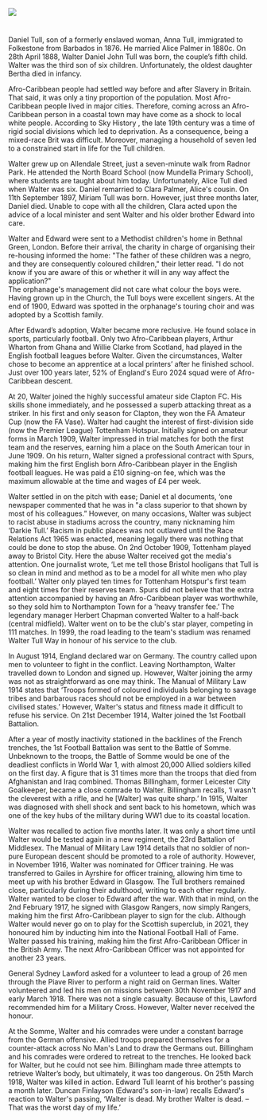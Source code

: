 <a href="https://www.kent-maps.online"><img src="https://kent-map.github.io/mdpress/juncture/ve-button.png"></a>
<param ve-config title="Walter Tull" author="Liam Cohen" layout="vtl" 
banner="xxx">

<param ve-entity eid="Q67479626" alias="Kent">

#

Daniel Tull, son of a formerly enslaved woman, Anna Tull, immigrated to Folkestone from Barbados in 1876.   He married Alice Palmer in 1880c. On 28th April 1888, Walter Daniel John Tull was born, the couple’s fifth child.  Walter was the third son of six children. Unfortunately, the oldest daughter Bertha died in infancy.

Afro-Caribbean people had settled way before and after Slavery in Britain. That said, it was only a tiny proportion of the population. Most Afro-Caribbean people lived in major cities. Therefore, coming across an Afro-Caribbean person in a coastal town may have come as a shock to local white people. According to Sky History , the late 19th century was a time of rigid social divisions which led to deprivation. As a consequence, being a mixed-race Brit was difficult. Moreover, managing a household of seven led to a constrained start in life for the Tull children.

Walter grew up on Allendale Street, just a seven-minute walk from Radnor Park.  He attended the North Board School (now Mundella Primary School), where students are taught about him today.  Unfortunately, Alice Tull died when Walter was six.  Daniel remarried to Clara Palmer, Alice's cousin. On 11th September 1897, Miriam Tull was born. However, just three months later, Daniel died. Unable to cope with all the children, Clara acted upon the advice of a local minister and sent Walter and his older brother Edward into care. 

Walter and Edward were sent to a Methodist children's home in Bethnal Green, London. Before their arrival, the charity in charge of organising their re-housing informed the home:
"The father of these children was a negro, and they are consequently coloured children," their letter read. "I do not know if you are aware of this or whether it will in any way affect the application?"  
The orphanage's management did not care what colour the boys were.  Having grown up in the Church, the Tull boys were excellent singers. At the end of 1900, Edward was spotted in the orphanage's touring choir and was adopted by a Scottish family.

After Edward’s adoption, Walter became more reclusive. He found solace in sports, particularly football. Only two Afro-Caribbean players, Arthur Wharton from Ghana and Willie Clarke from Scotland, had played in the English football leagues before Walter.  Given the circumstances, Walter chose to become an apprentice at a local printers’ after he finished school.  Just over 100 years later, 52% of England's Euro 2024 squad were of Afro-Caribbean descent.

At 20, Walter joined the highly successful amateur side Clapton FC.  His skills shone immediately, and he possessed a superb attacking threat as a striker. In his first and only season for Clapton, they won the FA Amateur Cup (now the FA Vase). Walter had caught the interest of first-division side (now the Premier League) Tottenham Hotspur.  Initially signed on amateur forms in March 1909, Walter impressed in trial matches for both the first team and the reserves, earning him a place on the South American tour in June 1909. On his return, Walter signed a professional contract with Spurs, making him the first English born Afro-Caribbean player in the English football leagues. He was paid a £10 signing-on fee, which was the maximum allowable at the time and wages of £4 per week. 

Walter settled in on the pitch with ease; Daniel et al documents, ‘one newspaper commented that he was in "a class superior to that shown by most of his colleagues.” However, on many occasions, Walter was subject to racist abuse in stadiums across the country, many nicknaming him ‘Darkie Tull.’ Racism in public places was not outlawed until the Race Relations Act 1965 was enacted, meaning legally there was nothing that could be done to stop the abuse. On 2nd October 1909, Tottenham played away to Bristol City. Here the abuse Walter received got the media's attention. One journalist wrote, ‘Let me tell those Bristol hooligans that Tull is so clean in mind and method as to be a model for all white men who play football.’  	Walter only played ten times for Tottenham Hotspur's first team and eight times for their reserves team. Spurs did not believe that the extra attention accompanied by having an Afro-Caribbean player was worthwhile, so they sold him to Northampton Town for a 'heavy transfer fee.’ The legendary manager Herbert Chapman converted Walter to a half-back (central midfield). Walter went on to be the club's star player, competing in 111 matches. In 1999, the road leading to the team's stadium was renamed Walter Tull Way in honour of his service to the club.

In August 1914, England declared war on Germany. The country called upon men to volunteer to fight in the conflict. Leaving Northampton, Walter travelled down to London and signed up. However, Walter joining the army was not as straightforward as one may think. The Manual of Military Law 1914 states that ‘Troops formed of coloured individuals belonging to savage tribes and barbarous races should not be employed in a war between civilised states.’  However, Walter's status and fitness made it difficult to refuse his service. On 21st December 1914, Walter joined the 1st Football Battalion. 

After a year of mostly inactivity stationed in the backlines of the French trenches, the 1st Football Battalion was sent to the Battle of Somme. Unbeknown to the troops, the Battle of Somme would be one of the deadliest conflicts in World War 1, with almost 20,000 Allied soldiers killed on the first day. A figure that is 31 times more than the troops that died from Afghanistan and Iraq combined. Thomas Billingham, former Leicester City Goalkeeper, became a close comrade to Walter. Billingham recalls, ‘I wasn't the cleverest with a rifle, and he [Walter] was quite sharp.’  In 1915, Walter was diagnosed with shell shock and sent back to his hometown, which was one of the key hubs of the military during WW1 due to its coastal location.   

Walter was recalled to action five months later. It was only a short time until Walter would be tested again in a new regiment, the 23rd Battalion of Middlesex.  The Manual of Military Law 1914 details that no soldier of non-pure European descent should be promoted to a role of authority. However, in November 1916, Walter was nominated for Officer training. He was transferred to Gailes in Ayrshire for officer training, allowing him time to meet up with his brother Edward in Glasgow. The Tull brothers remained close, particularly during their adulthood, writing to each other regularly. Walter wanted to be closer to Edward after the war. With that in mind, on the 2nd February 1917, he signed with Glasgow Rangers, now simply Rangers, making him the first Afro-Caribbean player to sign for the club.  Although Walter would never go on to play for the Scottish superclub, in 2021, they honoured him by inducting him into the National Football Hall of Fame. Walter passed his training, making him the first Afro-Caribbean Officer in the British Army. The next Afro-Caribbean Officer was not appointed for another 23 years. 

General Sydney Lawford asked for a volunteer to lead a group of 26 men through the Piave River to perform a night raid on German lines. Walter volunteered and led his men on missions between 30th November 1917 and early March 1918.  There was not a single casualty. Because of this, Lawford recommended him for a Military Cross. However, Walter never received the honour.

At the Somme, Walter and his comrades were under a constant barrage from the German offensive. Allied troops prepared themselves for a counter-attack across No Man's Land to draw the Germans out. Billingham and his comrades were ordered to retreat to the trenches. He looked back for Walter, but he could not see him. Billingham made three attempts to retrieve Walter’s body, but ultimately, it was too dangerous. On 25th March 1918, Walter was killed in action. Edward Tull learnt of his brother's passing a month later. Duncan Finlayson (Edward's son-in-law) recalls Edward's reaction to Walter's passing, ‘Walter is dead. My brother Walter is dead. – That was the worst day of my life.’

